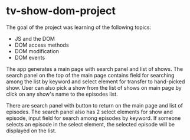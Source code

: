 # tv-show-dom-project

The goal of the project was learning of the following topics:

- JS and the DOM
- DOM access methods
- DOM modification
- DOM events

The app generates a main page with search panel and list of shows. The search panel on the top of the main page contains field for searching among the list by keyword and select element for transfer to hand-picked show. User can also pick a show from the list of shows on main page by click on any show's name to the episodes list.

There are search panel with button to return on the main page and list of episodes. The search panel also has 2 select elements for show and episode, input field for search among episodes by keyword. If someone selects an episode in the select element, the selected episode will be displayed on the list.

